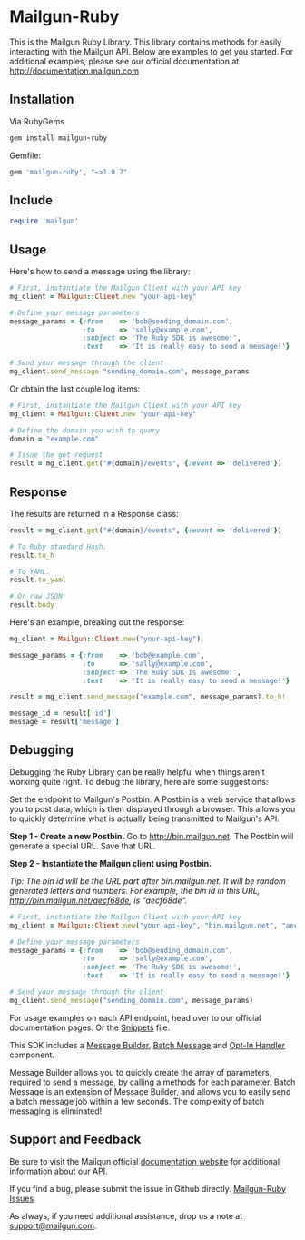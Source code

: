 Mailgun-Ruby
============

This is the Mailgun Ruby Library. This library contains methods for easily interacting
with the Mailgun API.
Below are examples to get you started. For additional examples, please see our
official documentation
at http://documentation.mailgun.com

Installation
------------
Via RubyGems

```ruby
gem install mailgun-ruby
```

Gemfile:

```ruby
gem 'mailgun-ruby', "~>1.0.2"
```

Include
--------

```ruby
require 'mailgun'
```

Usage
-----
Here's how to send a message using the library:

```ruby
# First, instantiate the Mailgun Client with your API key
mg_client = Mailgun::Client.new "your-api-key"

# Define your message parameters
message_params = {:from    => 'bob@sending_domain.com',
                  :to      => 'sally@example.com',
                  :subject => 'The Ruby SDK is awesome!',
                  :text    => 'It is really easy to send a message!'}

# Send your message through the client
mg_client.send_message "sending_domain.com", message_params
```

Or obtain the last couple log items:

```ruby
# First, instantiate the Mailgun Client with your API key
mg_client = Mailgun::Client.new "your-api-key"

# Define the domain you wish to query
domain = "example.com"

# Issue the get request
result = mg_client.get("#{domain}/events", {:event => 'delivered'})
```

Response
--------

The results are returned in a Response class:

```ruby
result = mg_client.get("#{domain}/events", {:event => 'delivered'})

# To Ruby standard Hash.
result.to_h

# To YAML.
result.to_yaml

# Or raw JSON
result.body
```

Here's an example, breaking out the response:

```ruby
mg_client = Mailgun::Client.new("your-api-key")

message_params = {:from    => 'bob@example.com',
                  :to      => 'sally@example.com',
                  :subject => 'The Ruby SDK is awesome!',
                  :text    => 'It is really easy to send a message!'}

result = mg_client.send_message("example.com", message_params).to_h!

message_id = result['id']
message = result['message']
```

Debugging
---------

Debugging the Ruby Library can be really helpful when things aren't working quite right.
To debug the library, here are some suggestions:

Set the endpoint to Mailgun's Postbin. A Postbin is a web service that allows you to
post data, which is then displayed through a browser. This allows you to quickly determine
what is actually being transmitted to Mailgun's API.

**Step 1 - Create a new Postbin.**
Go to http://bin.mailgun.net. The Postbin will generate a special URL. Save that URL.

**Step 2 - Instantiate the Mailgun client using Postbin.**

*Tip: The bin id will be the URL part after bin.mailgun.net. It will be random generated letters and numbers. For example, the bin id in this URL, http://bin.mailgun.net/aecf68de, is "aecf68de".*

```ruby
# First, instantiate the Mailgun Client with your API key
mg_client = Mailgun::Client.new("your-api-key", "bin.mailgun.net", "aecf68de", ssl = false)

# Define your message parameters
message_params = {:from    => 'bob@sending_domain.com',
                  :to      => 'sally@example.com',
                  :subject => 'The Ruby SDK is awesome!',
                  :text    => 'It is really easy to send a message!'}

# Send your message through the client
mg_client.send_message("sending_domain.com", message_params)
```

For usage examples on each API endpoint, head over to our official documentation
pages. Or the [Snippets](Snippets.md) file.

This SDK includes a [Message Builder](Messages.md),
[Batch Message](Messages.md) and [Opt-In Handler](OptInHandler.md) component.

Message Builder allows you to quickly create the array of parameters, required
to send a message, by calling a methods for each parameter.
Batch Message is an extension of Message Builder, and allows you to easily send
a batch message job within a few seconds. The complexity of
batch messaging is eliminated!

Support and Feedback
--------------------

Be sure to visit the Mailgun official
[documentation website](http://documentation.mailgun.com/) for additional
information about our API.

If you find a bug, please submit the issue in Github directly.
[Mailgun-Ruby Issues](https://github.com/mailgun/mailgun-ruby/issues)

As always, if you need additional assistance, drop us a note at
[support@mailgun.com](mailto:support@mailgun.com).
